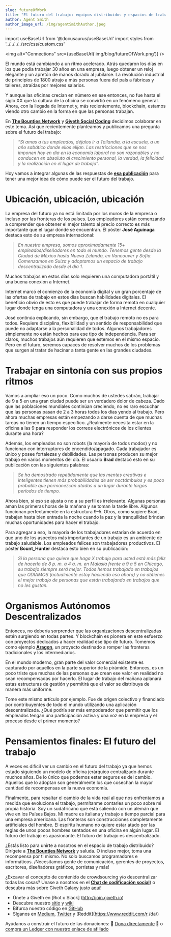 ```yaml
---
slug: futureOfWork
title: "El futuro del trabajo: equipos distribuidos y espacios de trabajo descentralizados"
author: Agent Smith
author_image_url: /img/agentSmithAuthor.jpeg
---
```

import useBaseUrl from '@docusaurus/useBaseUrl'
import styles from '../../../../src/css/custom.css'

<img alt="Connections" src={useBaseUrl('img/blog/futureOfWork.png')} />

El mundo está cambiando a un ritmo acelerado. Atrás quedaron los días en los que podía trabajar 30 años en una empresa, luego obtener un reloj elegante y un apretón de manos dorado al jubilarse. La revolución industrial de principios de 1800 atrajo a más personas fuera del país a fábricas y talleres, atraídas por mejores salarios.

Y aunque las oficinas crecían en número en ese entonces, no fue hasta el siglo XX que la cultura de la oficina se convirtió en un fenómeno general. Ahora, con la llegada de Internet y, más recientemente, blockchain, estamos viendo otro cambio en la forma en que las personas trabajan.

En [**The Bounties Network**](https://medium.com/bounties-network) y [**Giveth Social Coding**](https://riot.im/app/#/room/#giveth-social-coding:matrix.org) decidimos colaborar en este tema. Así que recientemente planteamos y publicamos una pregunta sobre el futuro del trabajo:

> _“Si amas a tus empleados, déjalos ir a Tailandia, a la escuela, a un año sabático donde ellos elijan. Las restricciones que se nos imponen hoy en día en la economía laboral no son razonables y no conducen en absoluto al crecimiento personal, la verdad, la felicidad y la realización en el lugar de trabajo”._

Hoy vamos a integrar algunas de las respuestas de [**esa publicación**](https://explorer.bounties.network/bounty/1641) para tener una mejor idea de cómo puede ser el futuro del trabajo.

Ubicación, ubicación, ubicación
============================

La empresa del futuro ya no está limitada por los muros de la empresa o incluso por las fronteras de los países. Los empleadores están comenzando a comprender que obtener el mejor talento al precio correcto es más importante que el lugar donde se encuentran. El póster **José Aguinaga** destaca esto de su empresa internacional:

> _En nuestra empresa, somos aproximadamente 15+ empleados/diseñadores en todo el mundo. Tenemos gente desde la Ciudad de México hasta Nueva Zelanda, en Vancouver y Sofía. Comenzamos en Suiza y adoptamos un espacio de trabajo descentralizado desde el día 1._


Muchos trabajos en estos días solo requieren una computadora portátil y una buena conexión a Internet.

Internet marcó el comienzo de la economía digital y un gran porcentaje de las ofertas de trabajo en estos días buscan habilidades digitales. El beneficio obvio de esto es que puede trabajar de forma remota en cualquier lugar donde tenga una computadora y una conexión a Internet decente.

José continúa explicando, sin embargo, que el trabajo remoto no es para todos. Requiere disciplina, flexibilidad y un sentido de responsabilidad que puede no adaptarse a la personalidad de todos. Algunos trabajadores simplemente no están hechos para ese tipo de independencia. Para ser claros, muchos trabajos aún requieren que estemos en el mismo espacio. Pero en el futuro, seremos capaces de resolver muchos de los problemas que surgen al tratar de hacinar a tanta gente en las grandes ciudades.

Trabajar en sintonía con sus propios ritmos
=====================================

Vamos a ampliar eso un poco. Como muchos de ustedes sabrán, trabajar de 9 a 5 en una gran ciudad puede ser un verdadero dolor de cabeza. Dado que las poblaciones mundiales continúan creciendo, no es raro escuchar que las personas pasan de 2 a 3 horas todos los días yendo al trabajo. Pero ahora muchas empresas están empezando a darse cuenta de que muchas tareas no tienen un tiempo específico. ¿Realmente necesita estar en la oficina a las 9 para responder los correos electrónicos de los clientes durante una hora?

Además, los empleados no son robots (la mayoría de todos modos) y no funcionan con interruptores de encendido/apagado. Cada trabajador es único y posee fortalezas y debilidades. Las personas producen su mejor trabajo en varios momentos del día. El usuario **Brad** destacó esto en su publicación con las siguientes palabras:

> _Se ha demostrado repetidamente que las mentes creativas e inteligentes tienen más probabilidades de ser noctámbulos y es poco probable que permanezcan atadas a un lugar durante largos períodos de tiempo._

Ahora bien, si eso se ajusta o no a su perfil es irrelevante. Algunas personas aman las primeras horas de la mañana y se toman la tarde libre. Algunos funcionan perfectamente en la estructura 9–5. Otros, como sugiere Brad, trabajan hasta bien entrada la noche cuando la paz y la tranquilidad brindan muchas oportunidades para hacer el trabajo.

Para agregar a eso, la mayoría de los trabajadores estarían de acuerdo en que uno de los aspectos más importantes de un trabajo es un ambiente de trabajo saludable. Los empleados felices son trabajadores productivos. El póster **Bount\_Hunter** destaca esto bien en su publicación:

> _Si la persona que quiere que haga X trabajo para usted está más feliz de hacerlo de 8 p. m. a 4 a. m. en Malasia frente a 9 a 5 en Chicago, su trabajo siempre será mejor. Todos hemos trabajado en trabajos que ODIAMOS (actualmente estoy haciendo eso ahora) y no obtienes el mejor trabajo de personas que están trabajando en trabajos que no les gustan._

Organismos Autónomos Descentralizados
======================================

Entonces, no debería sorprender que las organizaciones descentralizadas estén surgiendo en todas partes. Y blockchain es pionera en este esfuerzo con proyectos dedicados a hacer realidad ese tipo de futuro. Tomemos como ejemplo [**Aragon**](https://aragon.org/), un proyecto destinado a romper las fronteras tradicionales y los intermediarios.

En el mundo moderno, gran parte del valor comercial existente es capturado por aquellos en la parte superior de la pirámide. Entonces, es un poco triste que muchas de las personas que crean ese valor en realidad no sean recompensadas por hacerlo. El lugar de trabajo del mañana aplanará estas estructuras de gestión y permitirá que el valor se distribuya de manera más uniforme.

Tome este mismo artículo por ejemplo. Fue de origen colectivo y financiado por contribuyentes de todo el mundo utilizando una aplicación descentralizada. ¿Qué podría ser más empoderador que permitir que los empleados tengan una participación activa y una voz en la empresa y el proceso desde el primer momento?

Pensamientos finales: El futuro del trabajo
====================================

A veces es difícil ver un cambio en el futuro del trabajo ya que hemos estado siguiendo un modelo de oficina jerárquico centralizado durante muchos años. De lo único que podemos estar seguros es del cambio. Aquellos que lo adoptan son generalmente los que cosechan la mayor cantidad de recompensas en la nueva economía.

Finalmente, para resaltar el cambio de la vida real al que nos enfrentamos a medida que evoluciona el trabajo, permítanme contarles un poco sobre mi propia historia. Soy un sudafricano que está saliendo con un alemán que vive en los Países Bajos. Mi madre es italiana y trabajo a tiempo parcial para una empresa americana. Las fronteras son construcciones completamente artificiales del hombre. El espíritu humano no quiere estar atado por las reglas de unos pocos hombres sentados en una oficina en algún lugar. El futuro del trabajo es apasionante. El futuro del trabajo es descentralizado.

¿Estás listo para unirte a nosotros en el espacio de trabajo distribuido? Dirígete a [**The Bounties Network**](https://explorer.bounties.network/) y saluda. O incluso mejor, toma una recompensa por ti mismo. No solo buscamos programadores e informáticos. ¡Necesitamos gente de comunicación, gerentes de proyectos, escritores, diseñadores gráficos, porristas y más!

¿Excavar el concepto de contenido de crowdsourcing y/o descentralizar todas las cosas? Únase a nosotros en el [**Chat de codificación social**](https://riot.im/app/#/room/#giveth-social-coding:matrix.org)) o descubra más sobre Giveth Galaxy justo [aquí](http://giveth.io)!

* Únete a Giveth en [Riot o Slack] (http://join.giveth.io)
* Descubre nuestro [sitio](http://giveth.io/) y [wiki](https://wiki.giveth.io/)
* Bifurca nuestro código en [GitHub](https://github.com/Giveth/)
* Síganos en [Medium](http://medium.com/giveth/), [Twitter](http://twitter.com/givethio) y [Reddit](https://www.reddit.com/r /da/)

Ayúdanos a construir el futuro de las donaciones: 🦄 [Dona directamente](http://donate.giveth.io/) 🦄 o [compra un Ledger con nuestro enlace de afiliado](https://www.ledgerwallet.com/products/ledger-nano-s?utm_source=&utm_medium=afiliado&utm_campaign=d663)
